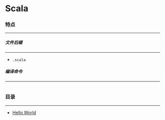 Scala
===

### 特点
---
##### 文件后缀
---
* `.scala`

##### 编译命令
---
```

```

### 目录
---
* [Hello World](https://github.com/PFei-He/Language-Study-Note/tree/master/Scala/Hello%20World)
